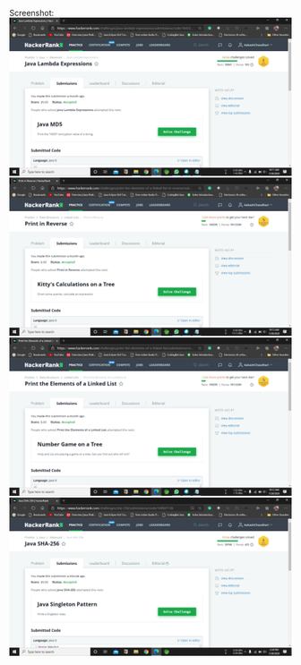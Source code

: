 Screenshot:
![](https://github.com/aakash03chaudhari/Submissions_841176_AakashChaudhari/blob/master/Day2/Java%20Lambda%20Expressions.png)
![](https://github.com/aakash03chaudhari/Submissions_841176_AakashChaudhari/blob/master/Day2/Print%20in%20Reverse.png)
![](https://github.com/aakash03chaudhari/Submissions_841176_AakashChaudhari/blob/master/Day2/Print%20the%20Elements%20of%20a%20Linked%20List.png)
![](https://github.com/aakash03chaudhari/Submissions_841176_AakashChaudhari/blob/master/Day2/Java%20SHA-256.png)

